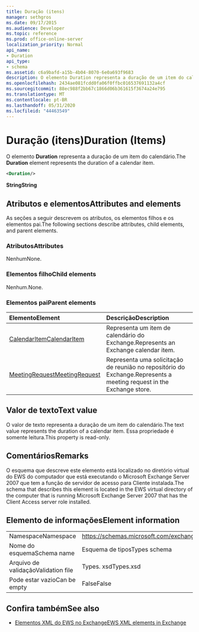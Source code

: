 ```yaml
---
title: Duração (itens)
manager: sethgros
ms.date: 09/17/2015
ms.audience: Developer
ms.topic: reference
ms.prod: office-online-server
localization_priority: Normal
api_name:
- Duration
api_type:
- schema
ms.assetid: c6a9bafd-a15b-4b04-8070-6e0a693f9683
description: O elemento Duration representa a duração de um item do calendário.
ms.openlocfilehash: 2434ae081fcdd0fa06f0ffbc016537691132a4cf
ms.sourcegitcommit: 88ec988f2bb67c1866d06b361615f3674a24e795
ms.translationtype: MT
ms.contentlocale: pt-BR
ms.lasthandoff: 05/31/2020
ms.locfileid: "44463549"
---
```

# <a name="duration-items"></a><span data-ttu-id="6728e-103">Duração (itens)</span><span class="sxs-lookup"><span data-stu-id="6728e-103">Duration (Items)</span></span>

<span data-ttu-id="6728e-104">O elemento **Duration** representa a duração de um item do calendário.</span><span class="sxs-lookup"><span data-stu-id="6728e-104">The **Duration** element represents the duration of a calendar item.</span></span> 
  
```xml
<Duration/>
```

 <span data-ttu-id="6728e-105">**String**</span><span class="sxs-lookup"><span data-stu-id="6728e-105">**String**</span></span>
## <a name="attributes-and-elements"></a><span data-ttu-id="6728e-106">Atributos e elementos</span><span class="sxs-lookup"><span data-stu-id="6728e-106">Attributes and elements</span></span>

<span data-ttu-id="6728e-107">As seções a seguir descrevem os atributos, os elementos filhos e os elementos pai.</span><span class="sxs-lookup"><span data-stu-id="6728e-107">The following sections describe attributes, child elements, and parent elements.</span></span>
  
### <a name="attributes"></a><span data-ttu-id="6728e-108">Atributos</span><span class="sxs-lookup"><span data-stu-id="6728e-108">Attributes</span></span>

<span data-ttu-id="6728e-109">Nenhum</span><span class="sxs-lookup"><span data-stu-id="6728e-109">None.</span></span>
  
### <a name="child-elements"></a><span data-ttu-id="6728e-110">Elementos filho</span><span class="sxs-lookup"><span data-stu-id="6728e-110">Child elements</span></span>

<span data-ttu-id="6728e-111">Nenhum.</span><span class="sxs-lookup"><span data-stu-id="6728e-111">None.</span></span>
  
### <a name="parent-elements"></a><span data-ttu-id="6728e-112">Elementos pai</span><span class="sxs-lookup"><span data-stu-id="6728e-112">Parent elements</span></span>

|<span data-ttu-id="6728e-113">**Elemento**</span><span class="sxs-lookup"><span data-stu-id="6728e-113">**Element**</span></span>|<span data-ttu-id="6728e-114">**Descrição**</span><span class="sxs-lookup"><span data-stu-id="6728e-114">**Description**</span></span>|
|:-----|:-----|
|[<span data-ttu-id="6728e-115">CalendarItem</span><span class="sxs-lookup"><span data-stu-id="6728e-115">CalendarItem</span></span>](calendaritem.md) <br/> |<span data-ttu-id="6728e-116">Representa um item de calendário do Exchange.</span><span class="sxs-lookup"><span data-stu-id="6728e-116">Represents an Exchange calendar item.</span></span>  <br/> |
|[<span data-ttu-id="6728e-117">MeetingRequest</span><span class="sxs-lookup"><span data-stu-id="6728e-117">MeetingRequest</span></span>](meetingrequest.md) <br/> |<span data-ttu-id="6728e-118">Representa uma solicitação de reunião no repositório do Exchange.</span><span class="sxs-lookup"><span data-stu-id="6728e-118">Represents a meeting request in the Exchange store.</span></span>  <br/> |
   
## <a name="text-value"></a><span data-ttu-id="6728e-119">Valor de texto</span><span class="sxs-lookup"><span data-stu-id="6728e-119">Text value</span></span>

<span data-ttu-id="6728e-120">O valor de texto representa a duração de um item do calendário.</span><span class="sxs-lookup"><span data-stu-id="6728e-120">The text value represents the duration of a calendar item.</span></span> <span data-ttu-id="6728e-121">Essa propriedade é somente leitura.</span><span class="sxs-lookup"><span data-stu-id="6728e-121">This property is read-only.</span></span>
  
## <a name="remarks"></a><span data-ttu-id="6728e-122">Comentários</span><span class="sxs-lookup"><span data-stu-id="6728e-122">Remarks</span></span>

<span data-ttu-id="6728e-123">O esquema que descreve este elemento está localizado no diretório virtual do EWS do computador que está executando o Microsoft Exchange Server 2007 que tem a função de servidor de acesso para Cliente instalada.</span><span class="sxs-lookup"><span data-stu-id="6728e-123">The schema that describes this element is located in the EWS virtual directory of the computer that is running Microsoft Exchange Server 2007 that has the Client Access server role installed.</span></span>
  
## <a name="element-information"></a><span data-ttu-id="6728e-124">Elemento de informações</span><span class="sxs-lookup"><span data-stu-id="6728e-124">Element information</span></span>

|||
|:-----|:-----|
|<span data-ttu-id="6728e-125">Namespace</span><span class="sxs-lookup"><span data-stu-id="6728e-125">Namespace</span></span>  <br/> |https://schemas.microsoft.com/exchange/services/2006/types  <br/> |
|<span data-ttu-id="6728e-126">Nome do esquema</span><span class="sxs-lookup"><span data-stu-id="6728e-126">Schema name</span></span>  <br/> |<span data-ttu-id="6728e-127">Esquema de tipos</span><span class="sxs-lookup"><span data-stu-id="6728e-127">Types schema</span></span>  <br/> |
|<span data-ttu-id="6728e-128">Arquivo de validação</span><span class="sxs-lookup"><span data-stu-id="6728e-128">Validation file</span></span>  <br/> |<span data-ttu-id="6728e-129">Types. xsd</span><span class="sxs-lookup"><span data-stu-id="6728e-129">Types.xsd</span></span>  <br/> |
|<span data-ttu-id="6728e-130">Pode estar vazio</span><span class="sxs-lookup"><span data-stu-id="6728e-130">Can be empty</span></span>  <br/> |<span data-ttu-id="6728e-131">False</span><span class="sxs-lookup"><span data-stu-id="6728e-131">False</span></span>  <br/> |
   
## <a name="see-also"></a><span data-ttu-id="6728e-132">Confira também</span><span class="sxs-lookup"><span data-stu-id="6728e-132">See also</span></span>

- [<span data-ttu-id="6728e-133">Elementos XML do EWS no Exchange</span><span class="sxs-lookup"><span data-stu-id="6728e-133">EWS XML elements in Exchange</span></span>](ews-xml-elements-in-exchange.md)

